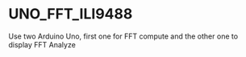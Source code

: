 # UNO_FFT_ILI9488
Use  two Arduino Uno, first one for FFT compute and the other one to display FFT Analyze
